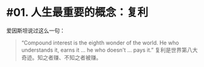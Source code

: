 #       #01. 人生最重要的概念：复利

爱因斯坦说过这么一句：

 
>
>
>
>“Compound interest is the eighth wonder of the world. He who understands it, earns it ... he who doesn't ... pays it.” 复利是世界第八大奇迹。知之者赚、不知之者被赚。
